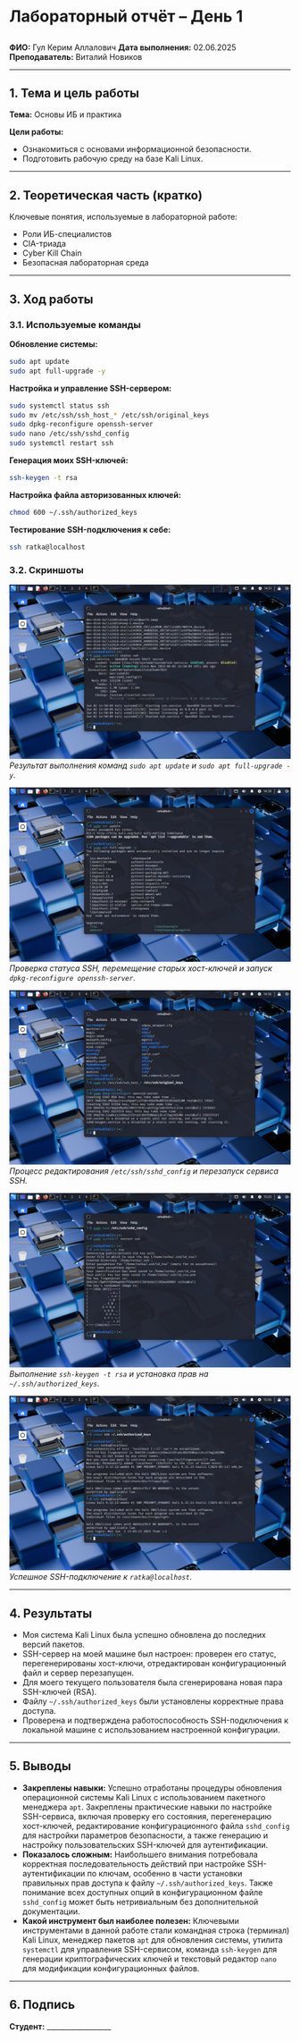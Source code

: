 
# Лабораторный отчёт – День 1

##
**ФИО:** Гул Керим Аллалович 
**Дата выполнения:** 02.06.2025
**Преподаватель:** Виталий Новиков 

---

## 1. Тема и цель работы

**Тема:** Основы ИБ и практика

**Цели работы:**
- Ознакомиться с основами информационной безопасности.
- Подготовить рабочую среду на базе Kali Linux.

---

## 2. Теоретическая часть (кратко)

Ключевые понятия, используемые в лабораторной работе:
- Роли ИБ-специалистов
- CIA-триада
- Cyber Kill Chain
- Безопасная лабораторная среда

---

## 3. Ход работы

### 3.1. Используемые команды

**Обновление системы:**
```bash
sudo apt update
sudo apt full-upgrade -y
```

**Настройка и управление SSH-сервером:**
```bash
sudo systemctl status ssh
sudo mv /etc/ssh/ssh_host_* /etc/ssh/original_keys
sudo dpkg-reconfigure openssh-server
sudo nano /etc/ssh/sshd_config
sudo systemctl restart ssh
```

**Генерация моих SSH-ключей:**
```bash
ssh-keygen -t rsa
```

**Настройка файла авторизованных ключей:**
```bash
chmod 600 ~/.ssh/authorized_keys
```

**Тестирование SSH-подключения к себе:**
```bash
ssh ratka@localhost
```

### 3.2. Скриншоты

![Скриншот 1: Обновление системы](https://raw.githubusercontent.com/Nelass1c/practica-konvey/main/day1/screenshots/s1.jpg)
*Результат выполнения команд `sudo apt update` и `sudo apt full-upgrade -y`.*

![Скриншот 2: Статус SSH и перегенерация ключей](https://raw.githubusercontent.com/Nelass1c/practica-konvey/main/day1/screenshots/s2.jpg)
*Проверка статуса SSH, перемещение старых хост-ключей и запуск `dpkg-reconfigure openssh-server`.*

![Скриншот 3: Редактирование sshd_config и перезапуск SSH](https://raw.githubusercontent.com/Nelass1c/practica-konvey/main/day1/screenshots/s3.jpg)
*Процесс редактирования `/etc/ssh/sshd_config` и перезапуск сервиса SSH.*

![Скриншот 4: Генерация SSH-ключей пользователя и настройка authorized_keys](https://raw.githubusercontent.com/Nelass1c/practica-konvey/main/day1/screenshots/s4.jpg)
*Выполнение `ssh-keygen -t rsa` и установка прав на `~/.ssh/authorized_keys`.*

![Скриншот 5: Тестирование SSH-подключения к localhost](https://raw.githubusercontent.com/Nelass1c/practica-konvey/main/day1/screenshots/s5.jpg)
*Успешное SSH-подключение к `ratka@localhost`.*

---

## 4. Результаты

- Моя система Kali Linux была успешно обновлена до последних версий пакетов.
- SSH-сервер на моей машине был настроен: проверен его статус, перегенерированы хост-ключи, отредактирован конфигурационный файл и сервер перезапущен.
- Для моего текущего пользователя была сгенерирована новая пара SSH-ключей (RSA).
- Файлу `~/.ssh/authorized_keys` были установлены корректные права доступа.
- Проверена и подтверждена работоспособность SSH-подключения к локальной машине с использованием настроенной конфигурации.

---

## 5. Выводы

-   **Закреплены навыки:** Успешно отработаны процедуры обновления операционной системы Kali Linux с использованием пакетного менеджера `apt`. Закреплены практические навыки по настройке SSH-сервиса, включая проверку его состояния, перегенерацию хост-ключей, редактирование конфигурационного файла `sshd_config` для настройки параметров безопасности, а также генерацию и настройку пользовательских SSH-ключей для аутентификации.
-   **Показалось сложным:** Наибольшего внимания потребовала корректная последовательность действий при настройке SSH-аутентификации по ключам, особенно в части установки правильных прав доступа к файлу `~/.ssh/authorized_keys`. Также понимание всех доступных опций в конфигурационном файле `sshd_config` может быть нетривиальным без дополнительной документации.
-   **Какой инструмент был наиболее полезен:** Ключевыми инструментами в данной работе стали командная строка (терминал) Kali Linux, менеджер пакетов `apt` для обновления системы, утилита `systemctl` для управления SSH-сервисом, команда `ssh-keygen` для генерации криптографических ключей и текстовый редактор `nano` для модификации конфигурационных файлов.

---

## 6. Подпись

**Студент:** __________________
